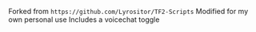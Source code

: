 Forked from  `https://github.com/Lyrositor/TF2-Scripts`
Modified for my own personal use
Includes a voicechat toggle